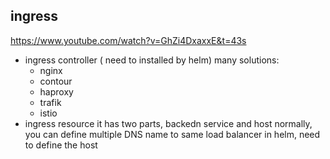 ## ingress
https://www.youtube.com/watch?v=GhZi4DxaxxE&t=43s
* ingress controller ( need to installed by helm)
  many solutions:
  - nginx
  - contour
  - haproxy
  - trafik
  - istio
* ingress resource
  it has two parts, backedn service and host
  normally, you can define multiple DNS name to same load balancer
  in helm, need to define the host